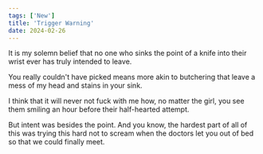 ```yaml
---
tags: ['New']
title: 'Trigger Warning'
date: 2024-02-26
---
```


It is my solemn belief that no one who sinks the point of a knife into their wrist ever has truly intended to leave.

You really couldn't have picked means more akin to butchering that leave a mess of my head and stains in your sink.

I think that it will never not fuck with me how, no matter the girl, you see them smiling an hour before their half-hearted attempt.

But intent was besides the point.
And you know, the hardest part of all of this was trying this hard not to scream when the doctors let you out of bed so that we could finally meet.

